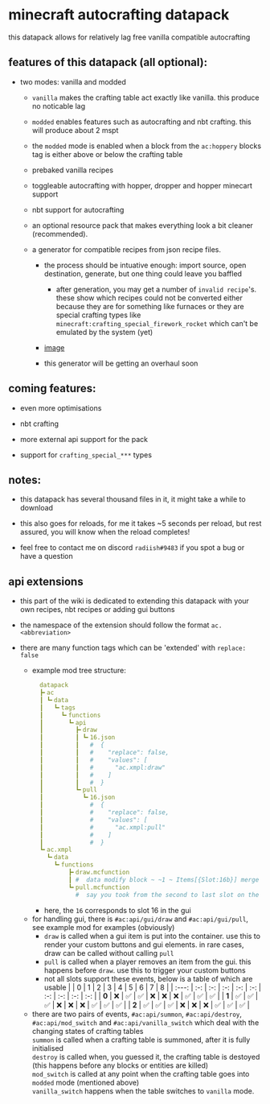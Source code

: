 # minecraft autocrafting datapack
this datapack allows for relatively lag free vanilla compatible autocrafting

## features of this datapack (all optional):

- two modes: vanilla and modded

  - `vanilla` makes the crafting table act exactly like vanilla. this produce no noticable lag

  - `modded` enables features such as autocrafting and nbt crafting. this will produce about 2 mspt

  - the `modded` mode is enabled when a block from the `ac:hoppery` blocks tag is either above or below the crafting table

  - prebaked vanilla recipes

  - toggleable autocrafting with hopper, dropper and hopper minecart support

  - nbt support for autocrafting

  - an optional resource pack that makes everything look a bit cleaner (recommended).

  - a generator for compatible recipes from json recipe files.
  
    - the process should be intuative enough: import source, open destination, generate, but one thing could leave you baffled
    
      - after generation, you may get a number of `invalid recipe`'s. these show which recipes could not be converted either because they are for something like furnaces or they are special crafting types like `minecraft:crafting_special_firework_rocket` which can't be emulated by the system (yet)
 
    - [image](https://i.imgur.com/LIrYJFb.png)
  
    - this generator will be getting an overhaul soon


## coming features:

  - even more optimisations

  - nbt crafting

  - more external api support for the pack
 
  - support for `crafting_special_***` types

## notes:

  - this datapack has several thousand files in it, it might take a while to download

  - this also goes for reloads, for me it takes ~5 seconds per reload, but rest assured, you will know when the reload completes!

  - feel free to contact me on discord `radiish#9483` if you spot a bug or have a question

## api extensions

  - this part of the wiki is dedicated to extending this datapack with your own recipes, nbt recipes or adding gui buttons

  - the namespace of the extension should follow the format `ac.<abbreviation>`

  - there are many function tags which can be 'extended' with `replace: false`
    - example mod tree structure:
      ```yaml
        datapack
        ┣╸ac
        ┃ ┗╸data
        ┃   ┗╸tags
        ┃     ┗╸functions
        ┃       ┗╸api
        ┃         ┣╸draw
        ┃         ┃ ┗╸16.json
        ┃         ┃   #  {
        ┃         ┃   #    "replace": false,
        ┃         ┃   #    "values": [
        ┃         ┃   #      "ac.xmpl:draw"
        ┃         ┃   #    ]  
        ┃         ┃   #  }
        ┃         ┗╸pull
        ┃           ┗╸16.json
        ┃             #  {
        ┃             #    "replace": false,
        ┃             #    "values": [
        ┃             #      "ac.xmpl:pull"
        ┃             #    ]  
        ┃             #  }
        ┗╸ac.xmpl
          ┗╸data
            ┗╸functions
                ┣╸draw.mcfunction
                ┃ #  data modify block ~ ~1 ~ Items[{Slot:16b}] merge value {id:"minecraft:dirt"}
                ┗╸pull.mcfunction
                  #  say you took from the second to last slot on the second to last row you lazy bastard
      ```
      - here, the `16` corresponds to slot 16 in the gui
    - for handling gui, there is `#ac:api/gui/draw` and `#ac:api/gui/pull`, see example mod for examples (obviously)
      - `draw` is called when a gui item is put into the container. use this to render your custom buttons and gui elements. in rare cases, draw can be called without calling `pull`
      - `pull` is called when a player removes an item from the gui. this happens before `draw`. use this to trigger your custom buttons
      - not all slots support these events, below is a table of which are usable
        |       |  0  |  1  |  2  |  3  |  4  |  5  |  6  |  7  |  8  |
        | :---: | :-: | :-: | :-: | :-: | :-: | :-: | :-: | :-: | :-: |
        | **0** | ❌ | ✅ | ✅ | ❌ | ❌ | ❌ | ✅ | ✅ | ✅ |
        | **1** | ✅ | ✅ | ✅ | ❌ | ❌ | ❌ | ✅ | ✅ | ✅ |
        | **2** | ✅ | ✅ | ✅ | ❌ | ❌ | ❌ | ✅ | ✅ | ✅ |
    - there are two pairs of events, `#ac:api/summon`, `#ac:api/destroy`, `#ac:api/mod_switch` and `#ac:api/vanilla_switch` which deal with the changing states of crafting tables  
    `summon` is called when a crafting table is summoned, after it is fully initialised  
    `destroy` is called when, you guessed it, the crafting table is destoyed (this happens before any blocks or entities are killed)  
    `mod_switch` is called at any point when the crafting table goes into `modded` mode (mentioned above)  
    `vanilla_switch` happens when the table switches to `vanilla` mode.